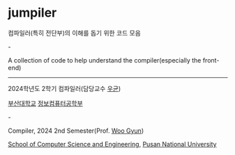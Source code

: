 # jumpiler

컴파일러(특히 전단부)의 이해를 돕기 위한 코드 모음

\-

A collection of code to help understand the compiler(especially the front-end)

---

2024학년도 2학기 컴파일러(담당교수 [우균](https://pl.pnu.edu/))

[부산대학교](https://pusan.ac.kr/) [정보컴퓨터공학부](https://cse.pusan.ac.kr/)

\-

Compiler, 2024 2nd Semester(Prof. [Woo Gyun](https://pl.pnu.edu/))

[School of Computer Science and Engineering](https://cse.pusan.ac.kr/), [Pusan National University](https://pusan.ac.kr/)

